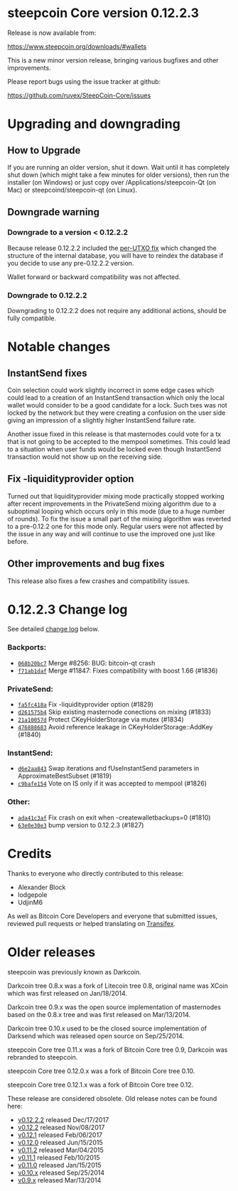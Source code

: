 steepcoin Core version 0.12.2.3
==========================

Release is now available from:

  <https://www.steepcoin.org/downloads/#wallets>

This is a new minor version release, bringing various bugfixes and other
improvements.

Please report bugs using the issue tracker at github:

  <https://github.com/ruvex/SteepCoin-Core/issues>


Upgrading and downgrading
=========================

How to Upgrade
--------------

If you are running an older version, shut it down. Wait until it has completely
shut down (which might take a few minutes for older versions), then run the
installer (on Windows) or just copy over /Applications/steepcoin-Qt (on Mac) or
steepcoind/steepcoin-qt (on Linux).

Downgrade warning
-----------------

### Downgrade to a version < 0.12.2.2

Because release 0.12.2.2 included the [per-UTXO fix](release-notes/steepcoin/release-notes-0.12.2.2.md#per-utxo-fix)
which changed the structure of the internal database, you will have to reindex
the database if you decide to use any pre-0.12.2.2 version.

Wallet forward or backward compatibility was not affected.

### Downgrade to 0.12.2.2

Downgrading to 0.12.2.2 does not require any additional actions, should be
fully compatible.

Notable changes
===============

InstantSend fixes
-----------------

Coin selection could work slightly incorrect in some edge cases which could
lead to a creation of an InstantSend transaction which only the local wallet
would consider to be a good candidate for a lock. Such txes was not locked by
the network but they were creating a confusion on the user side giving an
impression of a slightly higher InstantSend failure rate.

Another issue fixed in this release is that masternodes could vote for a tx
that is not going to be accepted to the mempool sometimes. This could lead to
a situation when user funds would be locked even though InstantSend transaction
would not show up on the receiving side.

Fix -liquidityprovider option
-----------------------------

Turned out that liquidityprovider mixing mode practically stopped working after
recent improvements in the PrivateSend mixing algorithm due to a suboptimal
looping which occurs only in this mode (due to a huge number of rounds). To fix
the issue a small part of the mixing algorithm was reverted to a pre-0.12.2 one
for this mode only. Regular users were not affected by the issue in any way and
will continue to use the improved one just like before.

Other improvements and bug fixes
--------------------------------

This release also fixes a few crashes and compatibility issues.


0.12.2.3 Change log
===================

See detailed [change log](https://github.com/ruvex/SteepCoin-Core/compare/v0.12.2.2...ruvex:v0.12.2.3) below.

### Backports:
- [`068b20bc7`](https://github.com/ruvex/SteepCoin-Core/commit/068b20bc7) Merge #8256: BUG: bitcoin-qt crash
- [`f71ab1daf`](https://github.com/ruvex/SteepCoin-Core/commit/f71ab1daf) Merge #11847: Fixes compatibility with boost 1.66 (#1836)

### PrivateSend:
- [`fa5fc418a`](https://github.com/ruvex/SteepCoin-Core/commit/fa5fc418a) Fix -liquidityprovider option (#1829)
- [`d261575b4`](https://github.com/ruvex/SteepCoin-Core/commit/d261575b4) Skip existing masternode conections on mixing (#1833)
- [`21a10057d`](https://github.com/ruvex/SteepCoin-Core/commit/21a10057d) Protect CKeyHolderStorage via mutex (#1834)
- [`476888683`](https://github.com/ruvex/SteepCoin-Core/commit/476888683) Avoid reference leakage in CKeyHolderStorage::AddKey (#1840)

### InstantSend:
- [`d6e2aa843`](https://github.com/ruvex/SteepCoin-Core/commit/d6e2aa843) Swap iterations and fUseInstantSend parameters in ApproximateBestSubset (#1819)
- [`c9bafe154`](https://github.com/ruvex/SteepCoin-Core/commit/c9bafe154) Vote on IS only if it was accepted to mempool (#1826)

### Other:
- [`ada41c3af`](https://github.com/ruvex/SteepCoin-Core/commit/ada41c3af) Fix crash on exit when -createwalletbackups=0 (#1810)
- [`63e0e30e3`](https://github.com/ruvex/SteepCoin-Core/commit/63e0e30e3) bump version to 0.12.2.3 (#1827)

Credits
=======

Thanks to everyone who directly contributed to this release:

- Alexander Block
- lodgepole
- UdjinM6

As well as Bitcoin Core Developers and everyone that submitted issues,
reviewed pull requests or helped translating on
[Transifex](https://www.transifex.com/projects/p/steepcoin/).


Older releases
==============

steepcoin was previously known as Darkcoin.

Darkcoin tree 0.8.x was a fork of Litecoin tree 0.8, original name was XCoin
which was first released on Jan/18/2014.

Darkcoin tree 0.9.x was the open source implementation of masternodes based on
the 0.8.x tree and was first released on Mar/13/2014.

Darkcoin tree 0.10.x used to be the closed source implementation of Darksend
which was released open source on Sep/25/2014.

steepcoin Core tree 0.11.x was a fork of Bitcoin Core tree 0.9,
Darkcoin was rebranded to steepcoin.

steepcoin Core tree 0.12.0.x was a fork of Bitcoin Core tree 0.10.

steepcoin Core tree 0.12.1.x was a fork of Bitcoin Core tree 0.12.

These release are considered obsolete. Old release notes can be found here:

- [v0.12.2.2](release-notes/steepcoin/release-notes-0.12.2.2.md) released Dec/17/2017
- [v0.12.2](release-notes/steepcoin/release-notes-0.12.2.md) released Nov/08/2017
- [v0.12.1](release-notes/steepcoin/release-notes-0.12.1.md) released Feb/06/2017
- [v0.12.0](release-notes/steepcoin/release-notes-0.12.0.md) released Jun/15/2015
- [v0.11.2](release-notes/steepcoin/release-notes-0.11.2.md) released Mar/04/2015
- [v0.11.1](release-notes/steepcoin/release-notes-0.11.1.md) released Feb/10/2015
- [v0.11.0](release-notes/steepcoin/release-notes-0.11.0.md) released Jan/15/2015
- [v0.10.x](release-notes/steepcoin/release-notes-0.10.0.md) released Sep/25/2014
- [v0.9.x](release-notes/steepcoin/release-notes-0.9.0.md) released Mar/13/2014

